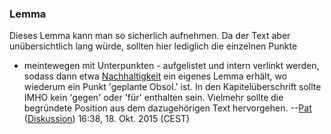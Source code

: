 ### Lemma

Dieses Lemma kann man so sicherlich aufnehmen. Da der Text aber
unübersichtlich lang würde, sollten hier lediglich die einzelnen Punkte
- meintewegen mit Unterpunkten - aufgelistet und intern verlinkt werden,
sodass dann etwa [Nachhaltigkeit](/wiki/Nachhaltigkeit "wikilink") ein eigenes
Lemma erhält, wo wiederum ein Punkt 'geplante Obsol.' ist. In den
Kapitelüberschrift sollte IMHO kein 'gegen' oder 'für' enthalten sein.
Vielmehr sollte die begründete Position aus dem dazugehörigen Text
hervorgehen. --[Pat](/wiki/Benutzer:Pat "wikilink")
([Diskussion](/wiki/Benutzer_Diskussion:Pat "wikilink")) 16:38, 18. Okt. 2015
(CEST)
